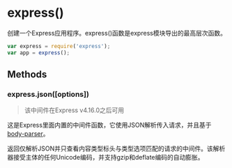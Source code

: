 ﻿# express()

创建一个Express应用程序。express()函数是express模块导出的最高层次函数。

```javascript
var express = require('express');
var app = express();
```

## Methods

### express.json([options])

> 该中间件在Express v4.16.0之后可用

这是Express里面内置的中间件函数，它使用JSON解析传入请求，并且基于 [body-parser](http://expressjs.com/en/resources/middleware/body-parser.html)。

返回仅解析JSON并只查看内容类型标头与类型选项匹配的请求的中间件。该解析器接受主体的任何Unicode编码，并支持gzip和deflate编码的自动膨胀。